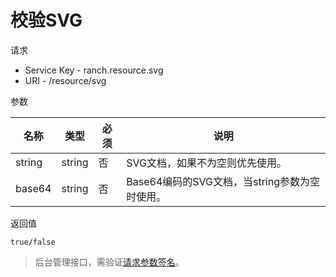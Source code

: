 # 校验SVG

请求
- Service Key - ranch.resource.svg
- URI - /resource/svg

参数

|名称|类型|必须|说明|
|---|---|---|---|
|string|string|否|SVG文档，如果不为空则优先使用。|
|base64|string|否|Base64编码的SVG文档，当string参数为空时使用。|

返回值
```
true/false
```

> 后台管理接口，需验证[请求参数签名](https://github.com/heisedebaise/tephra/blob/master/tephra-ctrl/doc/sign.md)。